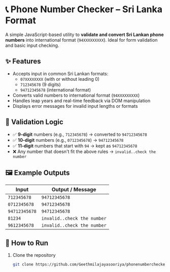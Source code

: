 # 📞 Phone Number Checker – Sri Lanka Format

A simple JavaScript-based utility to **validate and convert Sri Lankan phone numbers** into international format (`94XXXXXXXXX`). Ideal for form validation and basic input checking.

## ✨ Features

- Accepts input in common Sri Lankan formats:
  - `07XXXXXXXX` (with or without leading 0)
  - `712345678` (9 digits)
  - `94712345678` (international format)
- Converts valid numbers to international format (`94XXXXXXXXX`)
- Handles leap years and real-time feedback via DOM manipulation
- Displays error messages for invalid input lengths or formats

## 🧠 Validation Logic

- ✅ **9-digit** numbers (e.g., `712345678`) → converted to `94712345678`
- ✅ **10-digit** numbers (e.g., `0712345678`) → `94712345678`
- ✅ **11-digit** numbers that start with `94` → kept as `94712345678`
- ❌ Any number that doesn't fit the above rules → `invalid..check the number`

## 🖼️ Example Outputs

| Input        | Output / Message             |
|--------------|------------------------------|
| `712345678`  | `94712345678`                |
| `0712345678` | `94712345678`                |
| `94712345678`| `94712345678`                |
| `81234`      | `invalid..check the number`  |
| `9612345678` | `invalid..check the number`  |

## 🚀 How to Run

1. Clone the repository  
   ```bash
   git clone https://github.com/Geethmilajayasooriya/phonenumberchecker.git
